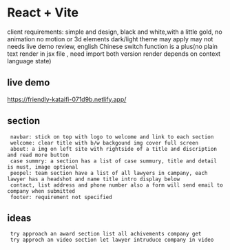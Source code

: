 # React + Vite

client requirements: simple and design, black and white,with a little gold, no animation no motion or 3d elements
dark/light theme may apply may not needs live demo review, english Chinese switch function is a plus(no plain text render in jsx file , need import both version render depends on context language state)

## live demo
https://friendly-kataifi-071d9b.netlify.app/

## section
     navbar: stick on top with logo to welcome and link to each section 
     welcome: clear title with b/w backgound img cover full screen
     about: a img on left site with rightside of a title and discription and read more button
     case summry: a section has a list of case summury, title and detail is must, image optional
     peopel: team section have a list of all lawyers in campany, each lawyer has a headshot and name title intro display below
     contact, list address and phone number also a form will send email to company when submitted
     footer: requirement not specified


## ideas
     try approach an award section list all achivements company get
     try approch an video section let lawyer intruduce company in video